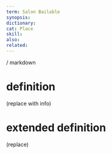 ```yaml
---
term: Salon Bailable
synopsis:
dictionary:
cat: Place
skill: 
also: 
related: 
---
```

/ 
  markdown
  # definition
  (replace with info)
  # extended definition
  (replace)
